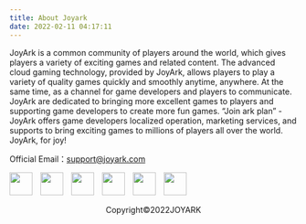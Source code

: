 ```yaml
---
title: About Joyark
date: 2022-02-11 04:17:11
---
```


JoyArk is a common community of players around the world, which gives players a variety of exciting games and related content. The advanced cloud gaming technology, provided by JoyArk, allows players to play a variety of quality games quickly and smoothly anytime, anywhere. At the same time, as a channel for game developers and players to communicate. JoyArk are dedicated to bringing more excellent games to players and supporting game developers to create more fun games. “Join ark plan” - JoyArk offers game developers localized operation, marketing services, and supports to bring exciting games to millions of players all over the world. JoyArk, for joy!

Official Email：[support@joyark.com](mailto:support@joyark.com)

<div>
<!--facebook-->
<a href="https://www.facebook.com/JoyArkCloudGaming" rel="some text"><img src="/images/fb.png" alt="" width="40px" style="margin-right:10px" /></a>
<!--instagram-->
<a href="https://www.instagram.com/joyarkcloudgaming" rel="some text"><img src="/images/ins.png" alt="" width="40px" style="margin-right:10px" /></a>
<!--tiktok-->
<a href="https://www.tiktok.com/@joyarkcloudgaming?lang=en" rel="some text"><img src="/images/tiktok.png" alt="" width="40px" style="margin-right:10px" /></a>
<!--youtube-->
<a href="https://www.youtube.com/channel/UCFFg_CjVN84-Gi7uoHAy4wg" rel="some text"><img src="/images/youtube.png" alt="" width="40px" style="margin-right:10px" /></a>
<!--iscord-->
<a href="https://discord.gg/B9Gs3j9b" rel="some text"><img src="/images/dis.png" alt="" width="40px" style="margin-right:10px" /></a>
<!--iscord-->
<a href="https://twitter.com/JoyArkGames" rel="some text"><img src="/images/tw.png" alt="" width="40px" /></a>
</div>

<p align="center">Copyright©2022JOYARK</p>